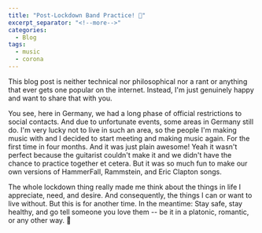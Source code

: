 ```yaml
---
title: "Post-Lockdown Band Practice! 💖"
excerpt_separator: "<!--more-->"
categories:
  - Blog
tags:
  - music
  - corona
---
```

This blog post is neither technical nor philosophical nor a rant or anything that ever gets one popular on the internet. Instead, I'm just genuinely happy and want to share that with you.

You see, here in Germany, we had a long phase of official restrictions to social contacts. And due to unfortunate events, some areas in Germany still do. I'm very lucky not to live in such an area, so the people I'm making music with and I decided to start meeting and making music again. For the first time in four months. And it was just plain awesome! Yeah it wasn't perfect because the guitarist couldn't make it and we didn't have the chance to practice together et cetera. But it was so much fun to make our own versions of HammerFall, Rammstein, and Eric Clapton songs.

The whole lockdown thing really made me think about the things in life I appreciate, need, and desire. And consequently, the things I can or want to live without. But this is for another time. In the meantime: Stay safe, stay healthy, and go tell someone you love them -- be it in a platonic, romantic, or any other way. 🤗